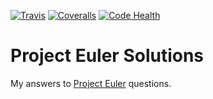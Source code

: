 [![Travis](https://img.shields.io/travis/richlewis42/project_euler_solutions.svg?style=flat-square)](https://travis-ci.org/richlewis42/project_euler_solutions)
[![Coveralls](https://img.shields.io/coveralls/richlewis42/project_euler_solutions.svg?style=flat-square)](https://coveralls.io/r/richlewis42/project_euler_solutions)
[![Code Health](https://landscape.io/github/richlewis42/project_euler_solutions/master/landscape.svg?style=flat-square)](https://landscape.io/github/richlewis42/project_euler_solutions/master)

# Project Euler Solutions

My answers to [Project Euler](https://projecteuler.net) questions.
